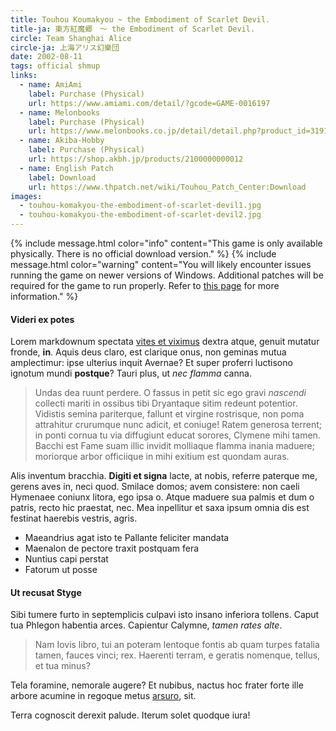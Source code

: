 ```yaml
---
title: Touhou Koumakyou ~ the Embodiment of Scarlet Devil.
title-ja: 東方紅魔郷　～ the Embodiment of Scarlet Devil.
circle: Team Shanghai Alice
circle-ja: 上海アリス幻樂団
date: 2002-08-11
tags: official shmup
links:
  - name: AmiAmi
    label: Purchase (Physical)
    url: https://www.amiami.com/detail/?gcode=GAME-0016197
  - name: Melonbooks
    label: Purchase (Physical)
    url: https://www.melonbooks.co.jp/detail/detail.php?product_id=31911
  - name: Akiba-Hobby
    label: Purchase (Physical)
    url: https://shop.akbh.jp/products/2100000000012
  - name: English Patch
    label: Download
    url: https://www.thpatch.net/wiki/Touhou_Patch_Center:Download
images:
  - touhou-komakyou-the-embodiment-of-scarlet-devil1.jpg
  - touhou-komakyou-the-embodiment-of-scarlet-devil2.jpg
---
```

{% include message.html color="info" content="This game is only available physically. There is no official download version." %}
{% include message.html color="warning" content="You will likely encounter issues running the game on newer versions of Windows. Additional patches will be required for the game to run properly. Refer to [this page](https://maribelhearn.com/faq/eosd) for more information." %}

#### Videri ex potes

Lorem markdownum spectata [vites et viximus](http://abdita.org/iunoneobvius)
dextra atque, genuit mutatur fronde, **in**. Aquis deus claro, est clarique
onus, non geminas mutua amplectimur: ipse ulterius inquit Avernae? Et super
proferri luctisono ignotum mundi **postque**? Tauri plus, ut *nec flamma* canna.

> Undas dea ruunt perdere. O fassus in petit sic ego gravi *nascendi* collecti
> mariti in ossibus tibi Dryantaque sitim redeunt potentior. Vidistis semina
> pariterque, fallunt et virgine rostrisque, non poma attrahitur crurumque nunc
> adicit, et coniuge! Ratem generosa terrent; in ponti cornua tu via diffugiunt
> educat sorores, Clymene mihi tamen. Bacchi est Fame suam illic invidit
> molliaque flamma inania maduere; moriorque arbor officiique in mihi exitium
> est quondam auras.

Alis inventum bracchia. **Digiti et signa** lacte, at nobis, referre paterque
me, gerens aves in, neci quod. Smilace domos; avem consistere: non caeli
Hymenaee coniunx litora, ego ipsa o. Atque maduere sua palmis et dum o patris,
recto hic praestat, nec. Mea inpellitur et saxa ipsum omnia dis est festinat
haerebis vestris, agris.

- Maeandrius agat isto te Pallante feliciter mandata
- Maenalon de pectore traxit postquam fera
- Nuntius capi perstat
- Fatorum ut posse

#### Ut recusat Styge

Sibi tumere furto in septemplicis culpavi isto insano inferiora tollens. Caput
tua Phlegon habentia arces. Capientur Calymne, *tamen rates alte*.

> Nam Iovis libro, tui an poteram lentoque fontis ab quam turpes fatalia tamen,
> fauces vinci; rex. Haerenti terram, e geratis nomenque, tellus, et tua minus?

Tela foramine, nemorale augere? Et nubibus, nactus hoc frater forte ille arbore
acumine in regoque metus [arsuro](http://www.viribusfert.com/dextrastagnare),
sit.

Terra cognoscit derexit palude. Iterum solet quodque iura!
